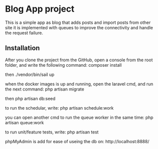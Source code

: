 # Blog App project

This is a simple app as blog that adds posts and import posts from other site
it is implemented with queues to improve the connectivity and handle the request failure.  

## Installation

After you clone the project from the GitHub, open a console from the root folder,
and write the following command:
    composer install

then
    ./vendor/bin/sail up

when the docker images is up and running, open the laravel cmd,
and run the next command:
    php artisan migrate

then
    php artisan db:seed

to run the schedular, write:
    php artisan schedule:work

you can open another cmd to run the queue worker in the same time:
    php artisan queue:work

to run unit/feature tests, write:
    php artisan test

phpMyAdmin is add for ease of useing the db on:
    http://localhost:8888/
